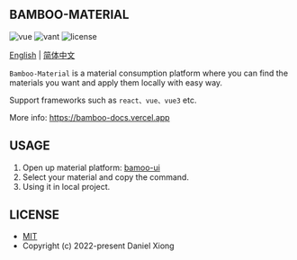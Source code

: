 ## BAMBOO-MATERIAL

<p>
  <a>
    <img src="https://img.shields.io/badge/next-12.2.5-brightgreen.svg" alt="vue">
  </a>
  <a>
    <img src="https://img.shields.io/badge/antd-4.22.8-1989fa.svg" alt="vant">
  </a>
  <a>
    <img src="https://img.shields.io/github/license/mashape/apistatus.svg" alt="license">
  </a>
</p>

[English](https://github.com/Ewall1106/bamboo-material/blob/main/README.md) | [简体中文](https://github.com/Ewall1106/bamboo-material/blob/main/README.zh.md)

`Bamboo-Material` is a material consumption platform where you can find the materials you want and apply them locally with easy way.

Support frameworks such as `react、vue、vue3` etc.

More info: https://bamboo-docs.vercel.app

## USAGE

1. Open up material platform: [bamoo-ui](https://bamboo-material.vercel.app)
2. Select your material and copy the command.
3. Using it in local project.

## LICENSE

- [MIT](https://github.com/Ewall1106/bamboo-material/blob/main/LICENSE)
- Copyright (c) 2022-present Daniel Xiong

